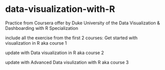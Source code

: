 # data-visualization-with-R
Practice from Coursera offer by Duke University of the Data Visualization &amp; Dashboarding with R Specialization


include all the exercise from the first 2 courses: Get started with visualization in R aka course 1

update with Data visualization in R aka course 2

update with Advanced Data visulization with R aka course 3




